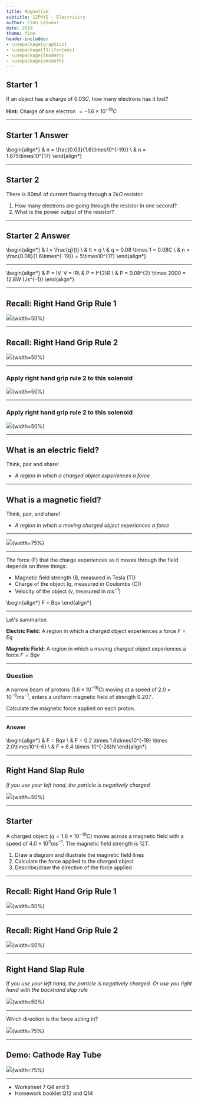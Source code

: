 ```yaml
---
title: Magnetism
subtitle: 12PHYS - Electricity
author: Finn LeSueur
date: 2019
theme: finn
header-includes:
- \usepackage{graphicx}
- \usepackage[T1]{fontenc}
- \usepackage{lmodern}
- \usepackage{amsmath}
---
```


## Starter 1

If an object has a charge of $0.03C$, how many electrons has it lost?

__Hint:__ Charge of one electron $=-1.6\times10^{-19}C$

---

## Starter 1 Answer

\begin{align*}
    & n = \frac{0.03}{1.6\times10^{-19}} \\
    & n = 1.875\times10^{17}
\end{align*}

---

## Starter 2

There is $80mA$ of current flowing through a $2k\Omega$ resistor.

1. How many electrons are going through the resistor in one second?
2. What is the power output of the resistor?

---

## Starter 2 Answer

\begin{align*}
    & I = \frac{q}{t} \\
    & It = q \\
    & q = 0.08 \times 1 = 0.08C \\
    & n = \frac{0.08}{1.6\times^{-19}} = 5\times10^{17}
\end{align*}

---

\begin{align*}
    & P = IV, V = IR\\
    & P = I^{2}R \\
    & P = 0.08^{2} \times 2000 = 12.8W (Js^{-1})
\end{align*}

---

## Recall: Right Hand Grip Rule 1

![](assets/8-right-hand-rule-1.gif){width=50%}

---

## Recall: Right Hand Grip Rule 2

![](assets/8-right-hand-grip-2.png){width=50%}

---

### Apply right hand grip rule 2 to this solenoid

![](assets/9-solenoid-1.png){width=50%}

---

### Apply right hand grip rule 2 to this solenoid

![](assets/9-solenoid-2.png){width=50%}

---

## What is an electric field?

Think, pair and share!

- _A region in which a charged object experiences a force_

---

## What is a magnetic field?

Think, pair, and share!

- _A region in which a moving charged object experiences a force_

---

![](assets/9-magnetic-field.png){width=75%}

---

The force (F) that the charge experiences as it moves through the field depends on three things:

- Magnetic field strength (B, measured in Tesla (T))
- Charge of the object (q, measured in Coulombs (C))
- Velocity of the object (v, measured in $ms^{-1}$)

\begin{align*}
    F = Bqv
\end{align*}

---

Let's summarise:

__Electric Field:__ A region in which a charged object experiences a force $F=Eq$

__Magnetic Field:__ A region in which a moving charged object experiences a force $F=Bqv$

---

### Question

A narrow beam of protons ($1.6\times10^{-19}C$) moving at a speed of $2.0\times10^{-6}ms^{-1}$, enters a uniform magnetic field of strength $0.20T$.

Calculate the magnetic force applied on each proton.

---

#### Answer

\begin{align*}
    & F = Bqv \\
    & F = 0.2 \times 1.6\times10^{-19} \times 2.0\times10^{-6} \\
    & F = 6.4 \times 10^{-26}N
\end{align*}

---

## Right Hand Slap Rule

_If you use your left hand, the particle is negatively charged_

![](assets/9-right-hand-slap-rule.png){width=50%}

---

## Starter

A charged object ($q=1.6\times10^{-19}C$) moves across a magnetic field with a speed of $4.0\times10^{3}ms^{-1}$. The magnetic field strength is $12T$.

1. Draw a diagram and illustrate the magnetic field lines
2. Calculate the force applied to the charged object
3. Describe/draw the direction of the force applied

---

## Recall: Right Hand Grip Rule 1

![](assets/8-right-hand-rule-1.gif){width=50%}

---

## Recall: Right Hand Grip Rule 2

![](assets/8-right-hand-grip-2.png){width=50%}

---

## Right Hand Slap Rule

_If you use your left hand, the particle is negatively charged. Or use you right hand with the backhand slap rule_

![](assets/9-right-hand-slap-rule.png){width=50%}

---

Which direction is the force acting in?

![](assets/9-magnetic-field-q.png){width=75%}

---

## Demo: Cathode Ray Tube

![](assets/9-cathode-ray-tube.png){width=75%}

---

- Worksheet 7 Q4 and 5
- Homework booklet Q12 and Q14


